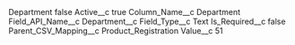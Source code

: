 <?xml version="1.0" encoding="UTF-8"?>
<CustomMetadata xmlns="http://soap.sforce.com/2006/04/metadata" xmlns:xsi="http://www.w3.org/2001/XMLSchema-instance" xmlns:xsd="http://www.w3.org/2001/XMLSchema">
    <label>Department</label>
    <protected>false</protected>
    <values>
        <field>Active__c</field>
        <value xsi:type="xsd:boolean">true</value>
    </values>
    <values>
        <field>Column_Name__c</field>
        <value xsi:type="xsd:string">Department</value>
    </values>
    <values>
        <field>Field_API_Name__c</field>
        <value xsi:type="xsd:string">Department__c</value>
    </values>
    <values>
        <field>Field_Type__c</field>
        <value xsi:type="xsd:string">Text</value>
    </values>
    <values>
        <field>Is_Required__c</field>
        <value xsi:type="xsd:boolean">false</value>
    </values>
    <values>
        <field>Parent_CSV_Mapping__c</field>
        <value xsi:type="xsd:string">Product_Registration</value>
    </values>
    <values>
        <field>Value__c</field>
        <value xsi:type="xsd:string">51</value>
    </values>
</CustomMetadata>
